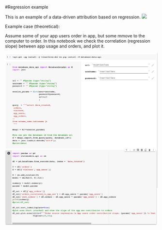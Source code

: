 #Regression example

This is an example of a data-driven attribution based on regression.
<img referrerpolicy="no-referrer-when-downgrade" src="http://34.111.19.16/images/a.png?event-name=documentation&event-value=documentation&event-source=github_metabase_data_api&url=examples/regression_example/README.md" />

Example case (theoretical):

Assume some of your app users order in app, but some mmove to the computer to order.
In this notebook we check the correlation (regression slope) between app usage and orders, and plot it.


![notebook](examples/regression_example/notebook_mlr.png)